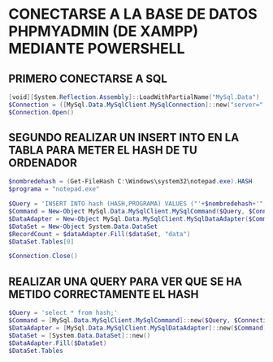 # CONECTARSE A LA BASE DE DATOS PHPMYADMIN (DE XAMPP) MEDIANTE POWERSHELL

## PRIMERO CONECTARSE A SQL
```powershell
[void][System.Reflection.Assembly]::LoadWithPartialName("MySql.Data")
$Connection = ([MySql.Data.MySqlClient.MySqlConnection]::new("server=" + "localhost" + ";port=3306;uid=" + "usuario" + ";pwd=passwordsecreto" + ";database="+"powershell1"+";SslMode=none"))
$Connection.Open()
```

## SEGUNDO REALIZAR UN INSERT INTO EN LA TABLA PARA METER EL HASH DE TU ORDENADOR 
```powershell
$nombredehash = (Get-FileHash C:\Windows\system32\notepad.exe).HASH
$programa = "notepad.exe"

$Query = 'INSERT INTO hash (HASH,PROGRAMA) VALUES ("'+$nombredehash+'","'+$programa+'");'
$Command = New-Object MySql.Data.MySqlClient.MySqlCommand($Query, $Connection)
$DataAdapter = New-Object MySql.Data.MySqlClient.MySqlDataAdapter($Command)
$DataSet = New-Object System.Data.DataSet
$RecordCount = $dataAdapter.Fill($dataSet, "data")
$DataSet.Tables[0]

$Connection.Close()
```
## REALIZAR UNA QUERY PARA VER QUE SE HA METIDO CORRECTAMENTE EL HASH
```powershell
$Query = 'select * from hash;'
$Command = [MySql.Data.MySqlClient.MySqlCommand]::new($Query, $Connection)
$DataAdapter = [MySql.Data.MySqlClient.MySqlDataAdapter]::new($Command)
$DataSet = [System.Data.DataSet]::new()
$DataAdapter.Fill($DataSet)
$DataSet.Tables
```
## 
